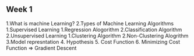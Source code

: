 Week 1
------------
1.What is machine Learning?
2.Types of Machine Learning Algorithms
    1.Supervised Learning
        1.Regression Alogorithm
        2.Classification Algorithm
    2.Unsupervised Learning
        1.Clustering Algorithm
        2.Non-Clustering Alogrithm
3.Model represntation
4. Hypothesis
5. Cost Function
6. Minimizing Cost Function => Gradient Descent

